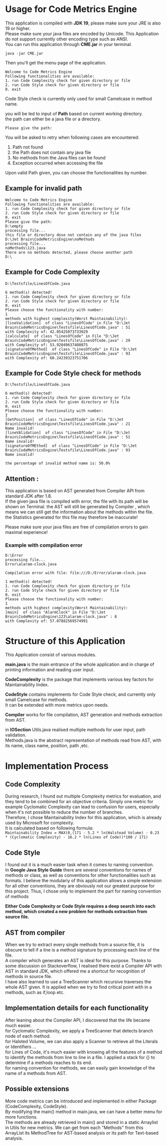 # Usage for Code Metrics Engine

This application is compiled with **JDK 19**, please make sure your JRE is also 19 or higher.  
Please make sure your java files are encoded by Unicode. This Application do not support currently other encoding type such as ANSI.  
You can run this application through **CME.jar** in your terminal.  

`java -jar CME.jar`

Then you'll get the menu page of the application.  

    Welcome to Code Metrics Engine
    Following functionalities are available:  
    1. run Code Complexity check for given directory or file  
    2. run Code Style check for given directory or file  
    0. exit



Code Style check is currently only used for small Camelcase in method name.  

you will be led to input of **Path** based on current working directory.  
the path can either be a java file or a directory.  

``Please give the path:``

You will be asked to retry when following cases are encountered:
1. Path not found
2. the Path does not contain any java file
3. No methods from the Java files can be found
4. Exception occurred when accessing the file

Upon valid Path given, you can choose the functionalities by number.  

## Example for invalid path

    Welcome to Code Metrics Engine
    Following functionalities are available:
    1. run Code Complexity check for given directory or file
    2. run Code Style check for given directory or file
    0. exit
    Please give the path:
    D:\empty
    processing file...
    this file or directory dose not contain any of the java files
    D:\Jet Brain\CodeMetricsEngine\noMethods
    processing file...
    noMethods\123.java
    There are no methods detected, please choose another path
    D:\

## Example for Code Complexity
    D:\Testsfile/LinesOfCode.java
    
    6 method(s) detected!
    1. run Code Complexity check for given directory or file
    2. run Code Style check for given directory or file
    0. exit
    Please choose the functionality with number:
    1
    methods with highest complexity(Worst Maintainability):
    [lineValidation]  of class "LinesOfCode" in File "D:\Jet Brain\CodeMetricsEngine\Testsfile\LinesOfCode.java" : 51
    with Complexity of: 42.05425073733029
    [calculate]  of class "LinesOfCode" in File "D:\Jet Brain\CodeMetricsEngine\Testsfile\LinesOfCode.java" : 29
    with Complexity of: 53.92049637408075
    [signatureOfMethod]  of class "LinesOfCode" in File "D:\Jet Brain\CodeMetricsEngine\Testsfile\LinesOfCode.java" : 93
    with Complexity of: 60.24239323751706

## Example for Code Style check for methods
    D:\Testsfile/LinesOfCode.java

    6 method(s) detected!
    1. run Code Complexity check for given directory or file
    2. run Code Style check for given directory or file
    0. exit
    Please choose the functionality with number:
    2
    [GetPosition]  of class "LinesOfCode" in File "D:\Jet Brain\CodeMetricsEngine\Testsfile\LinesOfCode.java" : 21
    Name invalid!
    [lineVAlidation]  of class "LinesOfCode" in File "D:\Jet Brain\CodeMetricsEngine\Testsfile\LinesOfCode.java" : 51
    Name invalid!
    [signatureOfMEthod]  of class "LinesOfCode" in File "D:\Jet Brain\CodeMetricsEngine\Testsfile\LinesOfCode.java" : 93
    Name invalid!
    
    the percentage of invalid method name is: 50.0%

## Attention :

This application is based on AST generated from Compiler API from standard JDK after 1.8.  
If the given java file is compiled with error, the file with its path will be shown on Terminal.
the AST will still be generated by Compiler , which means we can still get the information about the methods within the file.  
the Statistics generated for this file may therefore be inaccurate!  

Please make sure your java files are free of compilation errors to gain maximal experience! 

### Example with compilation error
    D:\Error
    processing file...
    Error\alaram-clock.java
    
    Compilation error with file: file:///D:/Error/alaram-clock.java

    1 method(s) detected!
    1. run Code Complexity check for given directory or file
    2. run Code Style check for given directory or file
    0. exit
    Please choose the functionality with number:
    1
    methods with highest complexity(Worst Maintainability):
    [main]  of class "AlarmClock" in File "D:\Jet Brain\CodeMetricsEngine\123\alaram-clock.java" : 8
    with Complexity of: 57.07882569574991

# Structure of this Application
This Application consist of various modules.  

**main.java** is the main entrance of the whole application and in charge of printing information and reading user input.  

**CodeComplexity** is the package that implements various key factors for Maintainability Index.  

**CodeStyle** contains implements for Code Style check, and currently only small Camelcase for methods.   
It can be extended with more metrics upon needs.

**Compiler** works for file compilation, AST generation and methods extraction from AST.  

in **IOSection** Utils.java realised multiple methods for user input, path validation.  
Methods.java is the abstract representation of methods read from AST, with its name, class name, position, path ,etc.  

# Implementation Process
## Code Complexity
During research, I found out multiple Complexity metrics for evaluation, and they tend to be combined for an objective criteria. Simply one metric for example Cyclomatic Complexity can lead to confusion for users, especially when it's not possible to reduce the number of branches.  
Therefore, I chose Maintainability Index for this application, which is already used by Microsoft for complexity.   
It is calculated based on following formula:  
`Maintainability Index = MAX(0,(171 - 5.2 * ln(Halstead Volume) - 0.23 * (Cyclomatic Complexity) - 16.2 * ln(Lines of Code))*100 / 171)`

## Code Style
I found out it is a much easier task when it comes to naming convention.  
In **Google Java Style Guide** there are several conventions for names of methods or class, as well as conventions for other functionalities such as formats.
I believe the modulariy of this application allows a simple extension for all other conventions, they are obviously not our greatest purpose for this project. Thus, I chose only to implement the part for naming convention of methods

**Either Code Complexity or Code Style requires a deep search into each method, which created a new problem for methods extraction from source file.**

## AST from compiler
When we try to extract every single methods from a source file, it is obscure to tell if a line is a method signature by processing each line of the file.  
A compiler which generates an AST is ideal for this purpose. 
Thanks to some discussion on Stackoverflow, I realised there exist a Compiler API with AST in standard JDK, which offered me a shortcut for recognition of methods in source file.  
I have also learned to use a TreeScanner which recursive traverses the whole AST given. It is applied when we try to find critical point with in a methods, such as if,loop etc.

## Implementation details for each functionality
After leaning about the Compiler API, I discovered that the life became much easier.   
for Cyclomatic Complexity, we apply a TreeScanner that detects branch node of each method.  
for Halsted Volume, we can also apply a Scanner to retrieve all the Literals or Identifiers ...  
for Lines of Code, it's much easier with knowing all the features of a method to identify the methods from line to line in a file. 
I applied a stack for {} to determine if a methods reaches to its end.  
for naming convention for methods, we can easily gain knowledge of the name of a methods from AST.

## Possible extensions 
More code metrics can be introduced and implemented in either Package (CodeComplexity, CodeStyle).  
By modifying the main() method in main.java, we can have a better menu for more functions.   
The methods are already retrieved in main() and stored in a static Arraylist in Utils for new metrics.
We can get from each "Methods" from this ArrayList its MethodTree for AST-based analysis or its path for Text-based analysis. 